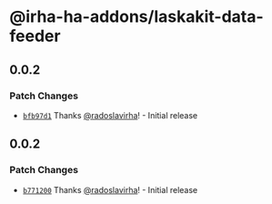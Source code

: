 # @irha-ha-addons/laskakit-data-feeder

## 0.0.2

### Patch Changes

- [`bfb97d1`](https://github.com/radoslavirha/ha-addons/commit/bfb97d137f55c3ad73d08c04a8070eb97a04493d) Thanks [@radoslavirha](https://github.com/radoslavirha)! - Initial release

## 0.0.2

### Patch Changes

- [`b771200`](https://github.com/radoslavirha/ha-addons/commit/b771200f366bfdcdddabd85830bb43af71667354) Thanks [@radoslavirha](https://github.com/radoslavirha)! - Initial release
